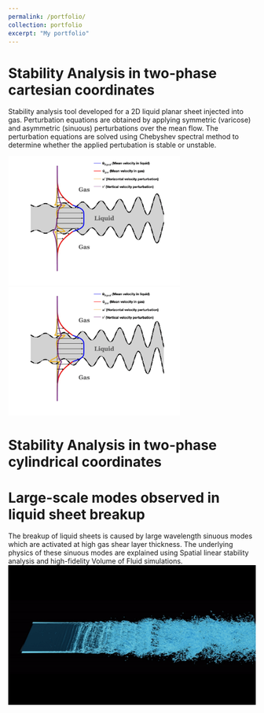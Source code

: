 ```yaml
---
permalink: /portfolio/
collection: portfolio
excerpt: "My portfolio"
---
```


Stability Analysis in two-phase cartesian coordinates
======
Stability analysis tool developed for a 2D liquid planar sheet injected into gas. Perturbation equations are obtained by applying symmetric (varicose) and asymmetric (sinuous) perturbations over the mean flow. The perturbation equations are solved using Chebyshev spectral method to determine whether the applied pertubation is stable or unstable.
<p float="left">
  <img src="/images/varicose.gif" width="350" />
  <img src="/images/sinuous1.gif" width="350" />
</p>

Stability Analysis in two-phase cylindrical coordinates
======

Large-scale modes observed in liquid sheet breakup
======
The breakup of liquid sheets is caused by large wavelength sinuous modes which are activated at high gas shear layer thickness. The underlying physics of these sinuous modes are explained using Spatial linear stability analysis and high-fidelity Volume of Fluid simulations.
<br/><img src='/images/3D_animation.gif'>
